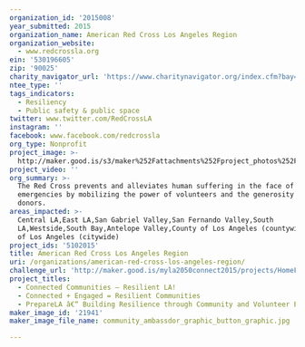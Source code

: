 ```yaml
---
organization_id: '2015008'
year_submitted: 2015
organization_name: American Red Cross Los Angeles Region
organization_website:
  - www.redcrossla.org
ein: '530196605'
zip: '90025'
charity_navigator_url: 'https://www.charitynavigator.org/index.cfm?bay=search.profile&ein=530196605'
ntee_type: ''
tags_indicators:
  - Resiliency
  - Public safety & public space
twitter: www.twitter.com/RedCrossLA
instagram: ''
facebook: www.facebook.com/redcrossla
org_type: Nonprofit
project_image: >-
  http://maker.good.is/s3/maker%252Fattachments%252Fproject_photos%252Fimages%252F21941%252Fdisplay%252Fcommunity_ambassdor_graphic_button_graphic.jpg=c570x385
project_video: ''
org_summary: >-
  The Red Cross prevents and alleviates human suffering in the face of
  emergencies by mobilizing the power of volunteers and the generosity of
  donors.
areas_impacted: >-
  Central LA,East LA,San Gabriel Valley,San Fernando Valley,South
  LA,Westside,South Bay,Antelope Valley,County of Los Angeles (countywide),City
  of Los Angeles (citywide)
project_ids: '5102015'
title: American Red Cross Los Angeles Region
uri: /organizations/american-red-cross-los-angeles-region/
challenge_url: 'http://maker.good.is/myla2050connect2015/projects/HomeFireCampaignLA.html'
project_titles:
  - Connected Communities – Resilient LA!
  - Connected + Engaged = Resilient Communities
  - PrepareLA â€“ Building Resilience through Community and Volunteer Engagement
maker_image_id: '21941'
maker_image_file_name: community_ambassdor_graphic_button_graphic.jpg

---
```

